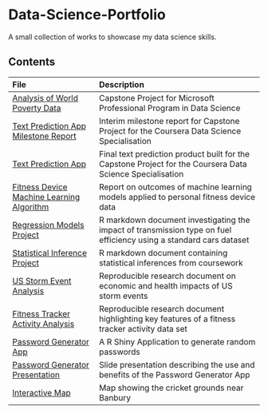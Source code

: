 # Data-Science-Portfolio
A small collection of works to showcase my data science skills.

## Contents
|File             |Description             |
|:----------------|:-----------------------|
|[Analysis of World Poverty Data](https://coxy-74.github.io/Data-Science-Portfolio/Microsoft/Analysis%20of%20World%20Poverty%20Data.pdf)|Capstone Project for Microsoft Professional Program in Data Science|
|[Text Prediction App Milestone Report](https://coxy-74.github.io/Data-Science-Portfolio/Coursera/Capstone/Milestone-Report.html)|Interim milestone report for Capstone Project for the Coursera Data Science Specialisation|
|[Text Prediction App](https://coxy-74.shinyapps.io/TextPrediction/)|Final text prediction product built for the Capstone Project for the Coursera Data Science Specialisation|
|[Fitness Device Machine Learning Algorithm](https://coxy-74.github.io/Data-Science-Portfolio/Coursera/Machine%20Learning/ML-Assignment.html)|Report on outcomes of machine learning models applied to personal fitness device data|
|[Regression Models Project](https://coxy-74.github.io/Data-Science-Portfolio/Coursera/Regression/Regression-Models-Course-Project.html)|R markdown document investigating the impact of transmission type on fuel efficiency using a standard cars dataset|
|[Statistical Inference Project](https://coxy-74.github.io/Data-Science-Portfolio/Coursera/Statistical%20Inference/Statistical-Inference-Project---SCox.html)|R markdown document containing statistical inferences from coursework|
|[US Storm Event Analysis](https://coxy-74.github.io/Data-Science-Portfolio/Coursera/Storm%20Analysis/Storm_Analysis.html)|Reproducible research document on economic and health impacts of US storm events| 
|[Fitness Tracker Activity Analysis](https://coxy-74.github.io/Data-Science-Portfolio/Coursera/Fitness%20Tracker/Fitness-Tracker-Analysis.html)|Reproducible research document highlighting key features of a fitness tracker activity data set|
|[Password Generator App](https://coxy-74.shinyapps.io/Password-Generator/)|A R Shiny Application to generate random passwords|
|[Password Generator Presentation](https://coxy-74.github.io/Data-Science-Portfolio/Coursera/Data%20Products/index.html)|Slide presentation describing the use and benefits of the Password Generator App|
|[Interactive Map](https://coxy-74.github.io/Data-Science-Portfolio/Coursera/Data%20Products/Assignment-1.html)|Map showing the cricket grounds near Banbury|